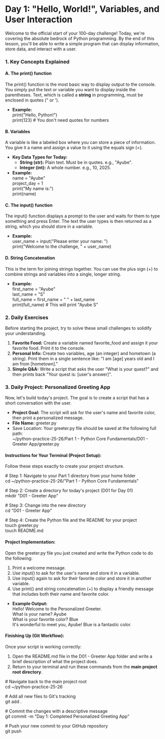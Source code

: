 # **Day 1: "Hello, World\!", Variables, and User Interaction**

Welcome to the official start of your 100-day challenge\! Today, we're covering the absolute bedrock of Python programming. By the end of this lesson, you'll be able to write a simple program that can display information, store data, and interact with a user.

### **1\. Key Concepts Explained**

#### **A. The print() function**

The print() function is the most basic way to display output to the console. You simply put the text or variable you want to display inside the parentheses. Text, which is called a **string** in programming, must be enclosed in quotes (" or ').

* **Example:**  
  print("Hello, Python\!")  
  print(123) \# You don't need quotes for numbers

#### **B. Variables**

A variable is like a labeled box where you can store a piece of information. You give it a name and assign a value to it using the equals sign (=).

* **Key Data Types for Today:**  
  * **String (str):** Plain text. Must be in quotes. e.g., "Ayube".  
  * **Integer (int):** A whole number. e.g., 10, 2025\.  
* **Example:**  
  name \= "Ayube"  
  project\_day \= 1  
  print("My name is:")  
  print(name)

#### **C. The input() function**

The input() function displays a prompt to the user and waits for them to type something and press Enter. The text the user types is then returned as a string, which you should store in a variable.

* **Example:**  
  user\_name \= input("Please enter your name: ")  
  print("Welcome to the challenge, " \+ user\_name)

#### **D. String Concatenation**

This is the term for joining strings together. You can use the plus sign (+) to combine strings and variables into a single, longer string.

* **Example:**  
  first\_name \= "Ayube"  
  last\_name \= "S"  
  full\_name \= first\_name \+ " " \+ last\_name  
  print(full\_name) \# This will print "Ayube S"

### **2\. Daily Exercises**

Before starting the project, try to solve these small challenges to solidify your understanding.

1. **Favorite Food:** Create a variable named favorite\_food and assign it your favorite food. Print it to the console.  
2. **Personal Info:** Create two variables, age (an integer) and hometown (a string). Print them in a single sentence like: "I am \[age\] years old and I am from \[hometown\]."  
3. **Simple Q\&A:** Write a script that asks the user "What is your quest?" and then prints back "Your quest is: \[user's answer\]".

### **3\. Daily Project: Personalized Greeting App**

Now, let's build today's project. The goal is to create a script that has a short conversation with the user.

* **Project Goal:** The script will ask for the user's name and favorite color, then print a personalized message.  
* **File Name:** greeter.py  
* Save Location: Your greeter.py file should be saved at the following full path:  
  \~/python-practice-25-26/Part 1 \- Python Core Fundamentals/D01 \- Greeter App/greeter.py

#### **Instructions for Your Terminal (Project Setup):**

Follow these steps exactly to create your project structure.

\# Step 1: Navigate to your Part 1 directory from your home folder  
cd \~/python-practice-25-26/"Part 1 \- Python Core Fundamentals"

\# Step 2: Create a directory for today's project (D01 for Day 01\)  
mkdir "D01 \- Greeter App"

\# Step 3: Change into the new directory  
cd "D01 \- Greeter App"

\# Step 4: Create the Python file and the README for your project  
touch greeter.py  
touch README.md

#### **Project Implementation:**

Open the greeter.py file you just created and write the Python code to do the following:

1. Print a welcome message.  
2. Use input() to ask for the user's name and store it in a variable.  
3. Use input() again to ask for their favorite color and store it in another variable.  
4. Use print() and string concatenation (+) to display a friendly message that includes both their name and favorite color.  
* **Example Output:**  
  Hello\! Welcome to the Personalized Greeter.  
  What is your name? Ayube  
  What is your favorite color? Blue  
  It's wonderful to meet you, Ayube\! Blue is a fantastic color.

#### **Finishing Up (Git Workflow):**

Once your script is working correctly:

1. Open the README.md file in the D01 \- Greeter App folder and write a brief description of what the project does.  
2. Return to your terminal and run these commands from the **main project root directory**.

\# Navigate back to the main project root  
cd \~/python-practice-25-26

\# Add all new files to Git's tracking  
git add .

\# Commit the changes with a descriptive message  
git commit \-m "Day 1: Completed Personalized Greeting App"

\# Push your new commit to your GitHub repository  
git push  
